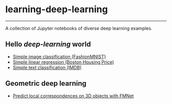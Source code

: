 # learning-deep-learning
----

A collection of Jupyter notebooks of diverse deep learning examples.

## Hello *deep-learning* world

* [Simple image classification (FashionMNIST)](hello-worlds/01_ImageClassification.ipynb)
* [Simple linear regression (Boston Housing Price)](hello-worlds/02_Regression.ipynb)
* [Simple text classification (IMDB)](hellow-worlds/03_TextClassification.ipynb)

## Geometric deep learning

* [Predict local correspondences on 3D objects with FMNet](geometric-deep-learning/fmnet/FMNet_Prediction.ipynb)